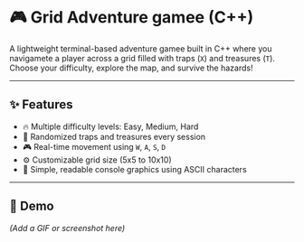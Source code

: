 # 🎮 Grid Adventure gamee (C++)

A lightweight terminal-based adventure gamee built in C++ where you navigamete a player across a grid filled with traps (`X`) and treasures (`T`). Choose your difficulty, explore the map, and survive the hazards!

----

## ✨ Features

- 🔥 Multiple difficulty levels: Easy, Medium, Hard
- 🧭 Randomized traps and treasures every session
- 🎮 Real-time movement using `W`, `A`, `S`, `D`
- ⚙️ Customizable grid size (5x5 to 10x10)
- 🧱 Simple, readable console graphics using ASCII characters

----
## 🎥 Demo

*(Add a GIF or screenshot here)*

